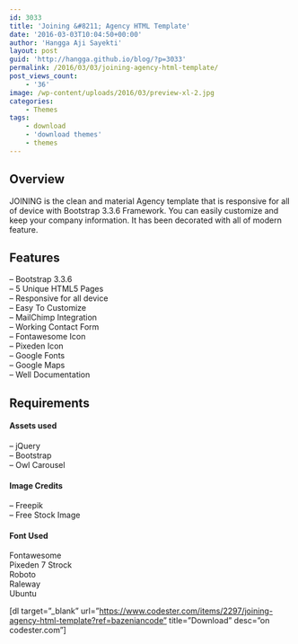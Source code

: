 ```yaml
---
id: 3033
title: 'Joining &#8211; Agency HTML Template'
date: '2016-03-03T10:04:50+00:00'
author: 'Hangga Aji Sayekti'
layout: post
guid: 'http://hangga.github.io/blog/?p=3033'
permalink: /2016/03/03/joining-agency-html-template/
post_views_count:
    - '36'
image: /wp-content/uploads/2016/03/preview-xl-2.jpg
categories:
    - Themes
tags:
    - download
    - 'download themes'
    - themes
---
```


## Overview

JOINING is the clean and material Agency template that is responsive for all of device with Bootstrap 3.3.6 Framework. You can easily customize and keep your company information. It has been decorated with all of modern feature.

## Features

– Bootstrap 3.3.6  
– 5 Unique HTML5 Pages  
– Responsive for all device  
– Easy To Customize  
– MailChimp Integration  
– Working Contact Form  
– Fontawesome Icon  
– Pixeden Icon  
– Google Fonts  
– Google Maps  
– Well Documentation

## Requirements

#### Assets used

– jQuery  
– Bootstrap  
– Owl Carousel

#### Image Credits

– Freepik  
– Free Stock Image

#### Font Used

Fontawesome  
Pixeden 7 Strock  
Roboto  
Raleway  
Ubuntu

\[dl target=”\_blank” url=”https://www.codester.com/items/2297/joining-agency-html-template?ref=bazeniancode” title=”Download” desc=”on codester.com”\]